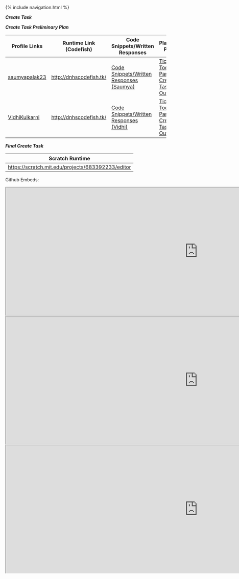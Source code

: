 {% include navigation.html %}

**_Create Task_**




**_Create Task Preliminary Plan_**

|Profile Links | Runtime Link (Codefish) | Code Snippets/Written Responses | Planning Page |
| --------------- | --------------- | -------------------------------------- | --------------|
|  <a href="https://github.com/saumyapalk23" target="_blank">saumyapalak23</a> | http://dnhscodefish.tk/ |<a href="https://github.com/arushi10/codefish/wiki/Written-Response-And-Video-(Create-Task)---Saumya" target="_blank">Code Snippets/Written Responses (Saumya)</a> |<a href = "https://github.com/arushi10/codefish/wiki/Vidhi-and-Saumya-Create-Task:--Tic-Tac-Toe" target = "_blank"> Tic Tac Toe Partner Create Task Outline
|<a href="https://github.com/VidhiKulkarni" target="_blank">VidhiKulkarni</a> |http://dnhscodefish.tk/| <a href="https://github.com/arushi10/codefish/wiki/Vidhi---Written-Create-Task" target="_blank">Code Snippets/Written Responses (Vidhi)</a> |<a href = "https://github.com/arushi10/codefish/wiki/Vidhi-and-Saumya-Create-Task:--Tic-Tac-Toe" target = "_blank"> Tic Tac Toe Partner Create Task Outline 

 **_Final Create Task_**
 
| Scratch Runtime | 
| --------------- | 
| https://scratch.mit.edu/projects/683392233/editor | 


Github Embeds:
 
  
<iframe width="1200" height="400" src="https://github.com/arushi10/codefish/wiki/Written-Response-And-Video-(Create-Task)---Saumya" title="Saumya's Written Response and Video" frameborder="8"></iframe>
  

<iframe width="1200" height="400" src="https://github.com/arushi10/codefish/wiki/Vidhi---Written-Create-Task" title="Vidhi's Written Response and Video" frameborder="8"></iframe>
  
  
<iframe width="1200" height="400" src="https://github.com/arushi10/codefish/wiki/Vidhi-and-Saumya-Create-Task:--Tic-Tac-Toe" title="Tentative Create Task Plans" frameborder="8"></iframe>
  
